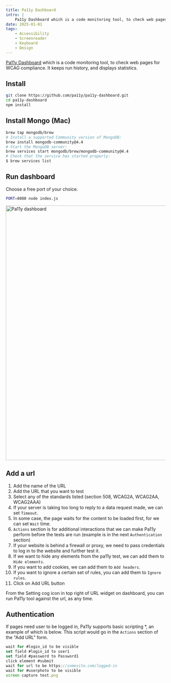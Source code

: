 ```yaml
---
title: Pa11y Dashboard
intro: |
    Pa11y Dashboard which is a code monitoring tool, to check web pages for WCAG compliance.
date: 2025-01-01
tags:
    - Accessibility
    - Screenreader
    - Keyboard
    - Design
---
```


[Pa11y Dashboard](https://github.com/pa11y/pa11y-dashboard) which is a code monitoring tool, to check web pages for WCAG compliance. It keeps run history, and displays statistics.

## Install

```bash
git clone https://github.com/pa11y/pa11y-dashboard.git
cd pa11y-dashboard
npm install
```

## Install Mongo (Mac)

```bash
brew tap mongodb/brew
# Install a supported Community version of MongoDB:
brew install mongodb-community@4.4
# Start the MongoDB server:
brew services start mongodb/brew/mongodb-community@4.4
# Check that the service has started properly:
$ brew services list
```
## Run dashboard

Choose a free port of your choice.

```bash
PORT=8080 node index.js
```
<picture>
    <img src="/assets/img/pa11y1.png" alt="Pa11y dashboard" width="800" loading="lazy" decoding="async" />
</picture>

## Add a url

1. Add the name of the URL
2. Add the URL that you want to test
3. Select any of the standards listed (section 508, WCAG2A, WCAG2AA, WCAG2AAA)
4. If your server is taking too long to reply to a data request made, we can set `Timeout`.
5. In some case, the page waits for the content to be loaded first, for we can set `Wait` time.
6. `Actions` section is for additional interactions that we can make Pa11y perform before the tests are run (example is in the next `Authentication` section)
7. If your website is behind a firewall or proxy, we need to pass credentials to log in to the website and further test it.
8. If we want to hide any elements from the pa11y test, we can add them to `Hide elements`.
9. If you want to add cookies, we can add them to `Add headers`.
10. If you want to ignore a certain set of rules, you can add them to `Ignore rules`.
11. Click on Add URL button

From the Setting cog icon in top right of URL widget on dashboard, you can run Pa11y tool against the url, as any time.

## Authentication

If pages need user to be logged in, Pa11y supports basic scripting *, an example of which is below. This script would go in the `Actions` section of the "Add URL" form.

```javascript
wait for #login_id to be visible
set field #login_id to user1
set field #password to Password1
click element #submit
wait for url to be https://somesite.com/logged-in
wait for #userphoto to be visible
screen capture test.png
```